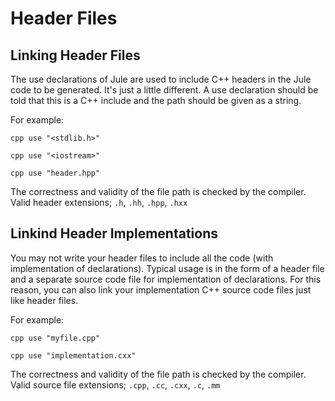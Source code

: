 # Header Files

## Linking Header Files
The use declarations of Jule are used to include C++ headers in the Jule code to be generated. It's just a little different. A use declaration should be told that this is a C++ include and the path should be given as a string.

For example:
```jule
cpp use "<stdlib.h>"
```
```jule
cpp use "<iostream>"
```
```jule
cpp use "header.hpp"
```
The correctness and validity of the file path is checked by the compiler.
Valid header extensions; `.h`, `.hh`, `.hpp`, `.hxx`

## Linkind Header Implementations
You may not write your header files to include all the code (with implementation of declarations). Typical usage is in the form of a header file and a separate source code file for implementation of declarations. For this reason, you can also link your implementation C++ source code files just like header files.

For example:
```jule
cpp use "myfile.cpp"
```
```jule
cpp use "implementation.cxx"
```
The correctness and validity of the file path is checked by the compiler.
Valid source file extensions; `.cpp`, `.cc`, `.cxx`, `.c`, `.mm`
